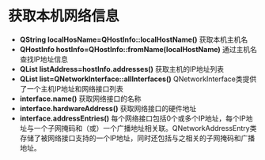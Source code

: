 # 获取本机网络信息
* **QString localHosName=QHostInfo::localHostName()** 获取本机主机名<br/>
* **QHostInfo hostInfo=QHostInfo::fromName(localHostName)** 通过主机名查找IP地址信息<br/>
* **QList<QHostAddress> listAddress=hostInfo.addresses()** 获取主机的IP地址列表<br/>
* **QList<QNetworkInterface> list=QNetworkInterface::allInterfaces()** QNetworkInterface类提供了一个主机IP地址和网络接口列表<br/>
* **interface.name()** 获取网络接口的名称<br/>
* **interface.hardwareAddress()** 获取网络接口的硬件地址<br/>
* **interface.addressEntries()** 每个网络接口包括0个或多个IP地址，每个IP地址与一个子网掩码和（或）一个广播地址相关联。QNetworkAddressEntry类存储了被网络接口支持的一个IP地址，同时还包括与之相关的子网掩码和广播地址。<br/>